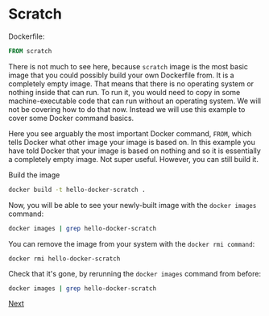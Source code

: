 # Scratch

Dockerfile:

```Dockerfile
FROM scratch
```

There is not much to see here, because `scratch` image is the most basic image that you could possibly build your own Dockerfile from. It is a completely empty image. That means that there is no operating system or nothing inside that can run. To run it, you would need to copy in some machine-executable code that can run without an operating system. We will not be covering how to do that now. Instead we will use this example to cover some Docker command basics.



Here you see arguably the most important Docker command, `FROM`, which tells Docker what other image your image is based on. In this example you have told Docker that your image is based on nothing and so it is essentially a completely empty image. Not super useful. However, you can still build it.

Build the image

```bash
docker build -t hello-docker-scratch .
```

Now, you will be able to see your newly-built image with the `docker images` command:

```bash
docker images | grep hello-docker-scratch
```

You can remove the image from your system with the `docker rmi command`:

```
docker rmi hello-docker-scratch
```

Check that it's gone, by rerunning the `docker images` command from before:

```bash
docker images | grep hello-docker-scratch
```

[Next](../examples/1-ubuntu-only/)